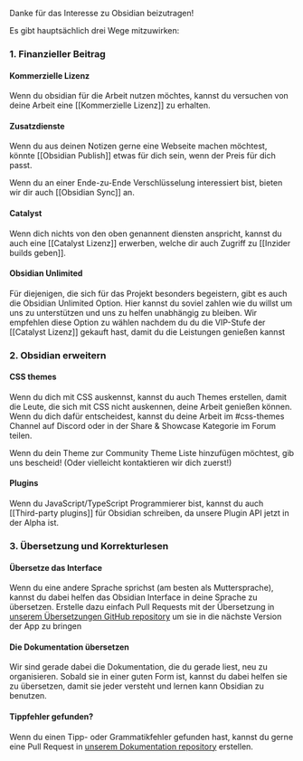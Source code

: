 Danke für das Interesse zu Obsidian beizutragen!

Es gibt hauptsächlich drei Wege mitzuwirken:

### 1. Finanzieller Beitrag

#### Kommerzielle Lizenz

Wenn du obsidian für die Arbeit nutzen möchtes, kannst du versuchen von deine Arbeit eine [[Kommerzielle Lizenz]] zu erhalten.

#### Zusatzdienste

Wenn du aus deinen Notizen gerne eine Webseite machen möchtest, könnte [[Obsidian Publish]] etwas für dich sein, wenn der Preis für dich passt.

Wenn du an einer Ende-zu-Ende Verschlüsselung interessiert bist, bieten wir dir auch [[Obsidian Sync]] an.

#### Catalyst

Wenn dich nichts von den oben genannent diensten anspricht, kannst du auch eine [[Catalyst Lizenz]] erwerben, welche dir auch Zugriff zu [[Inzider builds geben]].

#### Obsidian Unlimited

Für diejenigen, die sich für das Projekt besonders begeistern, gibt es auch die Obsidian Unlimited Option. Hier kannst du soviel zahlen wie du willst um uns zu unterstützen und uns zu helfen unabhängig zu bleiben. Wir empfehlen diese Option zu wählen nachdem du du die VIP-Stufe der [[Catalyst Lizenz]] gekauft hast, damit du die Leistungen genießen kannst

### 2. Obsidian erweitern

#### CSS themes

Wenn du dich mit CSS auskennst, kannst du auch Themes erstellen, damit die Leute, die sich mit CSS nicht auskennen, deine Arbeit genießen können. Wenn du dich dafür entscheidest, kannst du deine Arbeit im #css-themes Channel auf Discord oder in der Share & Showcase Kategorie im Forum teilen.

Wenn du dein Theme zur Community Theme Liste hinzufügen möchtest, gib uns bescheid! (Oder vielleicht kontaktieren wir dich zuerst!)

#### Plugins

Wenn du JavaScript/TypeScript Programmierer bist, kannst du auch [[Third-party plugins]] für Obsidian schreiben, da unsere Plugin API jetzt in der Alpha ist.

### 3. Übersetzung und Korrekturlesen

#### Übersetze das Interface

Wenn du eine andere Sprache sprichst (am besten als Muttersprache), kannst du dabei helfen das Obsidian Interface in deine Sprache zu übersetzen. Erstelle dazu einfach Pull Requests mit der Übersetzung in [unserem Übersetzungen GitHub repository](https://github.com/obsidianmd/obsidian-translations) um sie in die nächste Version der App zu bringen

#### Die Dokumentation übersetzen

Wir sind gerade dabei die Dokumentation, die du gerade liest, neu zu organisieren. Sobald sie in einer guten Form ist, kannst du dabei helfen sie zu übersetzen, damit sie jeder versteht und lernen kann Obsidian zu benutzen.

#### Tippfehler gefunden?

Wenn du einen Tipp- oder Grammatikfehler gefunden hast, kannst du gerne eine Pull Request in [unserem Dokumentation repository](https://github.com/obsidianmd/obsidian-docs) erstellen.
